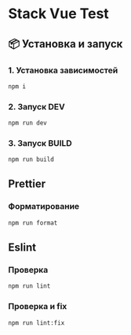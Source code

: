 # Stack Vue Test

## 📦 Установка и запуск

### 1. Установка зависимостей

```bash
npm i
```

### 2. Запуск DEV

```bash
npm run dev
```

### 3. Запуск BUILD

```bash
npm run build
```

## Prettier

### Форматирование

```bash
npm run format
```

## Eslint

### Проверка

```bash
npm run lint
```

### Проверка и fix

```bash
npm run lint:fix
```